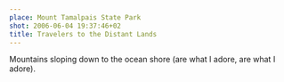 ```yaml
---
place: Mount Tamalpais State Park
shot: 2006-06-04 19:37:46+02
title: Travelers to the Distant Lands
---
```


Mountains sloping down to the ocean shore (are what I adore, are what I adore).
